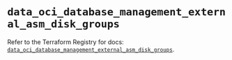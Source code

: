 # `data_oci_database_management_external_asm_disk_groups`

Refer to the Terraform Registry for docs: [`data_oci_database_management_external_asm_disk_groups`](https://registry.terraform.io/providers/hashicorp/oci/7.19.0/docs/data-sources/database_management_external_asm_disk_groups).
